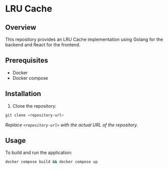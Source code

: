 # LRU Cache

## Overview
This repository provides an LRU Cache implementation using Golang for the backend and React for the frontend.

## Prerequisites
- Docker
- Docker compose

## Installation
1. Clone the repository:
  ```bash
git clone <repository-url>
```

_Replace `<repository-url>` with the actual URL of the repository._

## Usage
To build and run the application:

```bash
docker compose build && docker compose up
```
